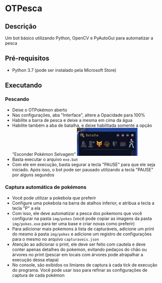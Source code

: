 # OTPesca

## Descrição

Um bot básico utilizando Python, OpenCV e PyAutoGui para automatizar a pesca

## Pré-requisitos

- Python 3.7 (pode ser instalado pela Microsoft Store)

## Executando

### Pescando

- Deixe o OTPokémon aberto
- Nas configurações, aba "Interface", altere a Opacidade para 100%
- Habilite a barra de pesca e deixe a mesma em cima da água
- Habilite também a aba de batalha, e deixe habilitada somente a opção "Esconder Pokémon Selvagem"
![Exemplo de Battle](README/Exemplo%20Battle.jpg)
- Basta executar o arquivo `exe.bat`
- Com ele em execução, basta segurar a tecla "PAUSE" para que ele seja iniciado. Após isso, o bot pode ser pausado utilizando a tecla "PAUSE" por alguns segundos

### Captura automática de pokémons

- Você pode utilizar a pokebola que preferir
- Configure uma pokebola na barra de atalhos inferior, e atribua a tecla a tecla "P" a ela
- Com isso, ele deve automatizar a pesca dos pokemons que você configurar na pasta `img/pokes` (você pode copiar as imagens da pasta `img/pokes.exe` para ter uma base e criar novas como preferir)
- Para adicionar mais pokemons à lista de capturáveis, adicione um print do mesmo à pasta `img/pokes` e adicione um registro de configurações para o mesmo no arquivo `capturaveis.json`
- Atenção ao adicionar o print, ele deve ser feito com cautela e deve conter apenas detalhes do pokemon, evitando pedaços do chão ou árvores no print (pescar em locais com árvores pode atrapalhar a execução dessa etapa)
- No console, são exibidos os limiares de captura à cada tick de execução do programa. Você pode usar isso para refinar as configurações de captura de cada pokémon